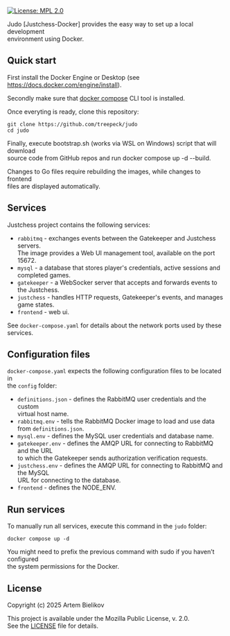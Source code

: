[![License: MPL 2.0](https://img.shields.io/badge/License-MPL%202.0-brightgreen.svg)](https://opensource.org/licenses/MPL-2.0)

Judo [Justchess-Docker] provides the easy way to set up a local development<br/>
environment using Docker.

## Quick start

First install the Docker Engine or Desktop (see https://docs.docker.com/engine/install).

Secondly make sure that [docker compose](https://docs.docker.com/reference/cli/docker/compose/)
CLI tool is installed.

Once everyting is ready, clone this repository:

```
git clone https://github.com/treepeck/judo
cd judo
```

Finally, execute bootstrap.sh (works via WSL on Windows) script that will download<br/>
source code from GitHub repos and run docker compose up -d --build.

Changes to Go files require rebuilding the images, while changes to frontend<br/>
files are displayed automatically.

## Services

Justchess project contains the following services:

- `rabbitmq` - exchanges events between the Gatekeeper and Justchess servers.<br/>
  The image provides a Web UI management tool, available on the port 15672.
- `mysql` - a database that stores player's credentials, active sessions and <br/>
  completed games.
- `gatekeeper` - a WebSocker server that accepts and forwards events to the Justchess.
- `justchess` - handles HTTP requests, Gatekeeper's events, and manages game states.
- `frontend` - web ui.

See `docker-compose.yaml` for details about the network ports used by these services.

## Configuration files

`docker-compose.yaml` expects the following configuration files to be located in<br/>
the `config` folder:

- `definitions.json` - defines the RabbitMQ user credentials and the custom<br/>
   virtual host name.
- `rabbitmq.env` - tells the RabbitMQ Docker image to load and use data from `definitions.json`.
- `mysql.env` - defines the MySQL user credentials and database name.
- `gatekeeper.env` - defines the AMQP URL for connecting to RabbitMQ and the URL<br/>
  to which the Gatekeeper sends authorization verification requests.
- `justchess.env` - defines the AMQP URL for connecting to RabbitMQ and the MySQL<br/>
  URL for connecting to the database.
- `frontend` - defines the NODE_ENV.

## Run services

To manually run all services, execute this command in the `judo` folder:  

```
docker compose up -d
```

You might need to prefix the previous command with sudo if you haven’t configured<br/>
the system permissions for the Docker.

## License

Copyright (c) 2025 Artem Bielikov

This project is available under the Mozilla Public License, v. 2.0.<br/>
See the [LICENSE](LICENSE) file for details.